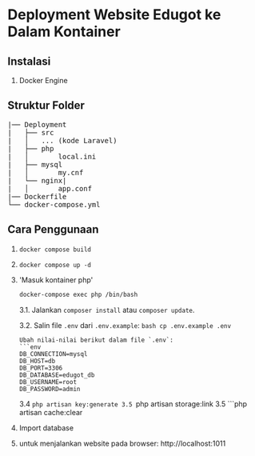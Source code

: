 # Deployment Website Edugot ke Dalam Kontainer

## Instalasi
1. Docker Engine


## <b>Struktur Folder</b>
<pre>
|── Deployment
|   ├── src
|   │   ... (kode Laravel)
|   ├── php
|   │       local.ini
|   ├── mysql
|   │       my.cnf
|   └── nginx|
|   │       app.conf     
|── Dockerfile
└── docker-compose.yml
</pre>

## Cara Penggunaan

1. `docker compose build`
2. `docker compose up -d`
3.  'Masuk kontainer php'
    ```bash
    docker-compose exec php /bin/bash
    ```
   
    3.1. Jalankan `composer install` atau `composer update`.
   
    3.2. Salin file `.env` dari `.env.example`:
        ```bash
        cp .env.example .env
        ```

        Ubah nilai-nilai berikut dalam file `.env`:
        ```env
        DB_CONNECTION=mysql
        DB_HOST=db
        DB_PORT=3306
        DB_DATABASE=edugot_db
        DB_USERNAME=root
        DB_PASSWORD=admin
       
    3.4 ```php artisan key:generate
    3.5 ```php artisan storage:link
    3.5 ```php artisan cache:clear
4. Import database 
5. untuk menjalankan website pada browser:
       http://localhost:1011




